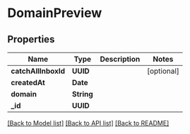 # DomainPreview

## Properties
Name | Type | Description | Notes
------------ | ------------- | ------------- | -------------
**catchAllInboxId** | **UUID** |  | [optional] 
**createdAt** | **Date** |  | 
**domain** | **String** |  | 
**_id** | **UUID** |  | 

[[Back to Model list]](../README.md#documentation-for-models) [[Back to API list]](../README.md#documentation-for-api-endpoints) [[Back to README]](../README.md)


